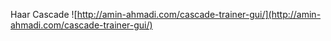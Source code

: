 Haar Cascade
![http://amin-ahmadi.com/cascade-trainer-gui/](http://amin-ahmadi.com/cascade-trainer-gui/)